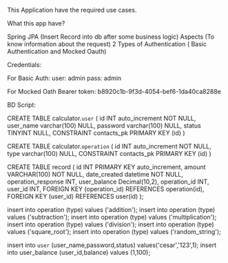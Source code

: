 This Application have the required use cases.

What this app have?

Spring JPA (Insert Record into db after some business logic)
Aspects (To know information about the request)
2 Types of Authentication ( Basic Authentication and Mocked Oauth)

Credentials:

For Basic Auth:
user: admin
pass: admin

For Mocked Oath
Bearer token: b8920c1b-9f3d-4054-bef6-1da40ca8288e



BD Script:



CREATE TABLE calculator.`user` (
id INT auto_increment NOT NULL,
user_name varchar(100) NULL,
password varchar(100) NULL,
status TINYINT NULL,
CONSTRAINT contacts_pk PRIMARY KEY (id)
)

CREATE TABLE calculator.`operation` (
id INT auto_increment NOT NULL,
type varchar(100) NULL,
CONSTRAINT contacts_pk PRIMARY KEY (id)
)

CREATE TABLE record (
id INT PRIMARY KEY auto_increment,
amount VARCHAR(100) NOT NULL,
date_created datetime NOT NULL,
operation_response INT,
user_balance Decimal(10,2),
operation_id INT,
user_id INT,
FOREIGN KEY (operation_id) REFERENCES operation(id),
FOREIGN KEY (user_id) REFERENCES user(id)
);

insert into operation (type) values ('addition');
insert into operation (type) values ('subtraction');
insert into operation (type) values ('multiplication');
insert into operation (type) values ('division');
insert into operation (type) values ('square_root');
insert into operation (type) values ('random_string');

insert into `user` (user_name,password,status) values('cesar','123',1);
insert into user_balance (user_id,balance) values (1,100);